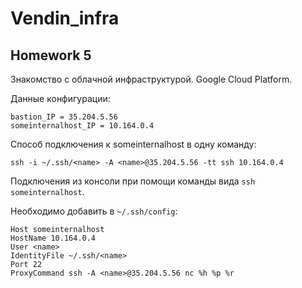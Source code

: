# Vendin_infra

## Homework 5
Знакомство с облачной инфраструктурой. Google Cloud Platform.

Данные конфигурации:

```
bastion_IP = 35.204.5.56
someinternalhost_IP = 10.164.0.4
```

Способ подключения к someinternalhost в одну
команду:

```
ssh -i ~/.ssh/<name> -A <name>@35.204.5.56 -tt ssh 10.164.0.4
```

Подключения из консоли при помощи команды вида `ssh someinternalhost`.

Необходимо добавить в `~/.ssh/config`:

```
Host someinternalhost
HostName 10.164.0.4
User <name>
IdentityFile ~/.ssh/<name>
Port 22
ProxyCommand ssh -A <name>@35.204.5.56 nc %h %p %r
```